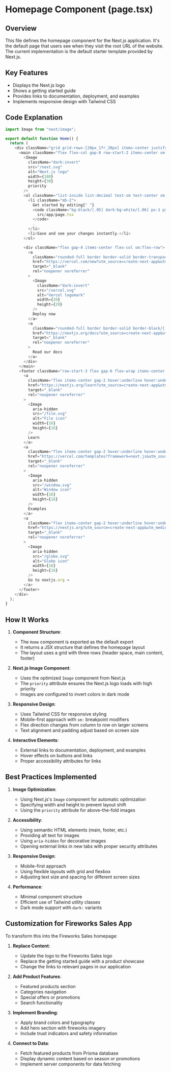 # Homepage Component (page.tsx)

## Overview
This file defines the homepage component for the Next.js application. It's the default page that users see when they visit the root URL of the website. The current implementation is the default starter template provided by Next.js.

## Key Features
- Displays the Next.js logo
- Shows a getting started guide
- Provides links to documentation, deployment, and examples
- Implements responsive design with Tailwind CSS

## Code Explanation

```typescript
import Image from "next/image";

export default function Home() {
  return (
    <div className="grid grid-rows-[20px_1fr_20px] items-center justify-items-center min-h-screen p-8 pb-20 gap-16 sm:p-20 font-[family-name:var(--font-geist-sans)]">
      <main className="flex flex-col gap-8 row-start-2 items-center sm:items-start">
        <Image
          className="dark:invert"
          src="/next.svg"
          alt="Next.js logo"
          width={180}
          height={38}
          priority
        />
        <ol className="list-inside list-decimal text-sm text-center sm:text-left font-[family-name:var(--font-geist-mono)]">
          <li className="mb-2">
            Get started by editing{" "}
            <code className="bg-black/[.05] dark:bg-white/[.06] px-1 py-0.5 rounded font-semibold">
              src/app/page.tsx
            </code>
            .
          </li>
          <li>Save and see your changes instantly.</li>
        </ol>

        <div className="flex gap-4 items-center flex-col sm:flex-row">
          <a
            className="rounded-full border border-solid border-transparent transition-colors flex items-center justify-center bg-foreground text-background gap-2 hover:bg-[#383838] dark:hover:bg-[#ccc] text-sm sm:text-base h-10 sm:h-12 px-4 sm:px-5"
            href="https://vercel.com/new?utm_source=create-next-app&utm_medium=appdir-template-tw&utm_campaign=create-next-app"
            target="_blank"
            rel="noopener noreferrer"
          >
            <Image
              className="dark:invert"
              src="/vercel.svg"
              alt="Vercel logomark"
              width={20}
              height={20}
            />
            Deploy now
          </a>
          <a
            className="rounded-full border border-solid border-black/[.08] dark:border-white/[.145] transition-colors flex items-center justify-center hover:bg-[#f2f2f2] dark:hover:bg-[#1a1a1a] hover:border-transparent text-sm sm:text-base h-10 sm:h-12 px-4 sm:px-5 sm:min-w-44"
            href="https://nextjs.org/docs?utm_source=create-next-app&utm_medium=appdir-template-tw&utm_campaign=create-next-app"
            target="_blank"
            rel="noopener noreferrer"
          >
            Read our docs
          </a>
        </div>
      </main>
      <footer className="row-start-3 flex gap-6 flex-wrap items-center justify-center">
        <a
          className="flex items-center gap-2 hover:underline hover:underline-offset-4"
          href="https://nextjs.org/learn?utm_source=create-next-app&utm_medium=appdir-template-tw&utm_campaign=create-next-app"
          target="_blank"
          rel="noopener noreferrer"
        >
          <Image
            aria-hidden
            src="/file.svg"
            alt="File icon"
            width={16}
            height={16}
          />
          Learn
        </a>
        <a
          className="flex items-center gap-2 hover:underline hover:underline-offset-4"
          href="https://vercel.com/templates?framework=next.js&utm_source=create-next-app&utm_medium=appdir-template-tw&utm_campaign=create-next-app"
          target="_blank"
          rel="noopener noreferrer"
        >
          <Image
            aria-hidden
            src="/window.svg"
            alt="Window icon"
            width={16}
            height={16}
          />
          Examples
        </a>
        <a
          className="flex items-center gap-2 hover:underline hover:underline-offset-4"
          href="https://nextjs.org?utm_source=create-next-app&utm_medium=appdir-template-tw&utm_campaign=create-next-app"
          target="_blank"
          rel="noopener noreferrer"
        >
          <Image
            aria-hidden
            src="/globe.svg"
            alt="Globe icon"
            width={16}
            height={16}
          />
          Go to nextjs.org →
        </a>
      </footer>
    </div>
  );
}
```

## How It Works

1. **Component Structure**:
   - The `Home` component is exported as the default export
   - It returns a JSX structure that defines the homepage layout
   - The layout uses a grid with three rows (header space, main content, footer)

2. **Next.js Image Component**:
   - Uses the optimized `Image` component from Next.js
   - The `priority` attribute ensures the Next.js logo loads with high priority
   - Images are configured to invert colors in dark mode

3. **Responsive Design**:
   - Uses Tailwind CSS for responsive styling
   - Mobile-first approach with `sm:` breakpoint modifiers
   - Flex direction changes from column to row on larger screens
   - Text alignment and padding adjust based on screen size

4. **Interactive Elements**:
   - External links to documentation, deployment, and examples
   - Hover effects on buttons and links
   - Proper accessibility attributes for links

## Best Practices Implemented

1. **Image Optimization**:
   - Using Next.js's `Image` component for automatic optimization
   - Specifying width and height to prevent layout shift
   - Using the `priority` attribute for above-the-fold images

2. **Accessibility**:
   - Using semantic HTML elements (main, footer, etc.)
   - Providing alt text for images
   - Using `aria-hidden` for decorative images
   - Opening external links in new tabs with proper security attributes

3. **Responsive Design**:
   - Mobile-first approach
   - Using flexible layouts with grid and flexbox
   - Adjusting text size and spacing for different screen sizes

4. **Performance**:
   - Minimal component structure
   - Efficient use of Tailwind utility classes
   - Dark mode support with `dark:` variants

## Customization for Fireworks Sales App

To transform this into the Fireworks Sales homepage:

1. **Replace Content**:
   - Update the logo to the Fireworks Sales logo
   - Replace the getting started guide with a product showcase
   - Change the links to relevant pages in our application

2. **Add Product Features**:
   - Featured products section
   - Categories navigation
   - Special offers or promotions
   - Search functionality

3. **Implement Branding**:
   - Apply brand colors and typography
   - Add hero section with fireworks imagery
   - Include trust indicators and safety information

4. **Connect to Data**:
   - Fetch featured products from Prisma database
   - Display dynamic content based on season or promotions
   - Implement server components for data fetching

